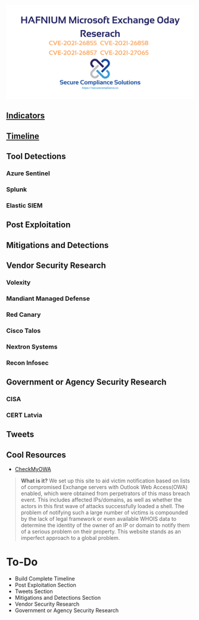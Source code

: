 ![](https://github.com/SCS-Labs/Images/raw/main/SCS%20-%20HAFNIUM.png)



## [Indicators](/indicators/README.md)
## [Timeline](Timeline.md)

## Tool Detections
### Azure Sentinel
### Splunk
### Elastic SIEM


## Post Exploitation

## Mitigations and Detections

## Vendor Security Research

### Volexity
### Mandiant Managed Defense
### Red Canary
### Cisco Talos
### Nextron Systems
### Recon Infosec

## Government or Agency Security Research

### CISA

### CERT Latvia



## Tweets

## Cool Resources
- [CheckMyOWA](https://checkmyowa.unit221b.com)
> **What is it?** We set up this site to aid victim notification based on lists of compromised Exchange servers with Outlook Web Access(OWA) enabled, which were obtained from perpetrators of this mass breach event. This includes affected IPs/domains, as well as whether the actors in this first wave of attacks successfully loaded a shell. The problem of notifying such a large number of victims is compounded by the lack of legal framework or even available WHOIS data to determine the identity of the owner of an IP or domain to notify them of a serious problem on their property. This website stands as an imperfect approach to a global problem.


# To-Do
- Build Complete Timeline
- Post Exploitation Section
- Tweets Section
- Mitigations and Detections Section
- Vendor Security Research
- Government or Agency Security Research


